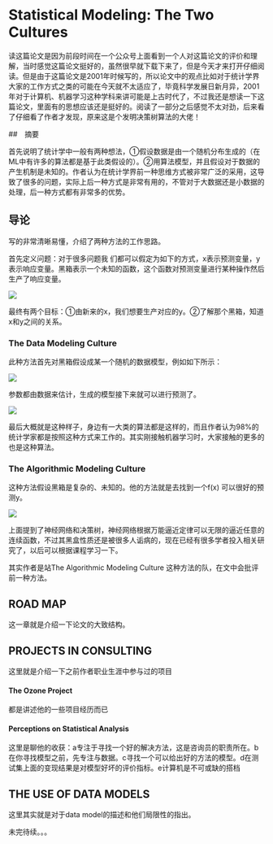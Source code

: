 # Statistical Modeling: The Two Cultures

读这篇论文是因为前段时间在一个公众号上面看到一个人对这篇论文的评价和理解，当时感觉这篇论文挺好的，虽然很早就下载下来了，但是今天才来打开仔细阅读。但是由于这篇论文是2001年时候写的，所以论文中的观点比如对于统计学界大家的工作方式之类的可能在今天就不太适应了，毕竟科学发展日新月异，2001年对于计算机、机器学习这种学科来讲可能是上古时代了，不过我还是想读一下这篇论文，里面有的思想应该还是挺好的。阅读了一部分之后感觉不太对劲，后来看了仔细看了作者才发现，原来这是个发明决策树算法的大佬！

##　摘要

首先说明了统计学中一般有两种想法，①假设数据是由一个随机分布生成的（在ML中有许多的算法都是基于此类假设的）。②用算法模型，并且假设对于数据的产生机制是未知的。作者认为在统计学界前一种思维方式被非常广泛的采用，这导致了很多的问题，实际上后一种方式是非常有用的，不管对于大数据还是小数据的处理，后一种方式都有非常多的优势。

## 导论

写的非常清晰易懂，介绍了两种方法的工作思路。

首先定义问题：对于很多问题我 们都可以假定为如下的方式，x表示预测变量，y表示响应变量。黑箱表示一个未知的函数，这个函数对预测变量进行某种操作然后生产了响应变量。

![](/home/vinnyhu/图片/屏幕截图_18.png)

最终有两个目标：①由新来的x，我们想要生产对应的y。②了解那个黑箱，知道x和y之间的关系。

###  The Data Modeling Culture

此种方法首先对黑箱假设成某一个随机的数据模型，例如如下所示：


![](/home/vinnyhu/图片/屏幕截图_19.png)

参数都由数据来估计，生成的模型接下来就可以进行预测了。

![](/home/vinnyhu/图片/屏幕截图_20.png)

最后大概就是这种样子，身边有一大类的算法都是这样的，而且作者认为98%的统计学家都是按照这种方式来工作的。其实刚接触机器学习时，大家接触的更多的也是这种算法。

### The Algorithmic Modeling Culture

这种方法假设黑箱是复杂的、未知的。他的方法就是去找到一个f(x) 可以很好的预测y。

![](/home/vinnyhu/图片/屏幕截图_21.png)

上面提到了神经网络和决策树，神经网络根据万能逼近定律可以无限的逼近任意的连续函数，不过其黑盒性质还是被很多人诟病的，现在已经有很多学者投入相关研究了，以后可以根据课程学习一下。

其实作者是站The Algorithmic Modeling Culture 这种方法的队，在文中会批评前一种方法。

## ROAD MAP

这一章就是介绍一下论文的大致结构。

## PROJECTS IN CONSULTING

这里就是介绍一下之前作者职业生涯中参与过的项目

#### The Ozone Project

都是讲述他的一些项目经历而已

#### Perceptions on Statistical Analysis

这里是聊他的收获：a专注于寻找一个好的解决方法，这是咨询员的职责所在。b在你寻找模型之前，先专注与数据。c寻找一个可以给出好的方法的模型。d在测试集上面的变现结果是对模型好坏的评价指标。e计算机是不可或缺的搭档

## THE USE OF DATA MODELS

这里其实就是对于data model的描述和他们局限性的指出。

未完待续。。。